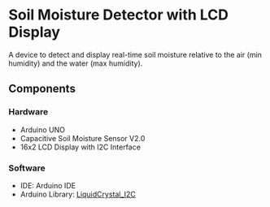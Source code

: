 # Soil Moisture Detector with LCD Display

A device to detect and display real-time soil moisture relative to the air (min humidity) and the water (max humidity).

## Components

### Hardware

* Arduino UNO
* Capacitive Soil Moisture Sensor V2.0
* 16x2 LCD Display with I2C Interface

### Software

* IDE: Arduino IDE
* Arduino Library: [LiquidCrystal_I2C](https://github.com/johnrickman/LiquidCrystal_I2C)
